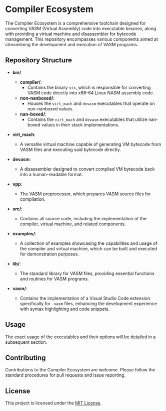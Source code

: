 # Compiler Ecosystem

The Compiler Ecosystem is a comprehensive toolchain designed for converting VASM (Virtual Assembly) code into executable binaries, along with providing a virtual machine and disassembler for bytecode management. This repository encompasses various components aimed at streamlining the development and execution of VASM programs.

## Repository Structure

- **bin/**
  - **compiler/**: 
    - Contains the binary `vtx`, which is responsible for converting VASM code directly into x86-64 Linux NASM assembly code.
  - **non-nanboxed/**: 
    - Houses the `virt_mach` and `devasm` executables that operate on non-nanboxed values.
  - **nan-boxed/**: 
    - Contains the `virt_mach` and `devasm` executables that utilize nan-boxed values in their stack implementations.

- **virt_mach**: 
  - A versatile virtual machine capable of generating VM bytecode from VASM files and executing said bytecode directly.

- **devasm**: 
  - A disassembler designed to convert compiled VM bytecode back into a human-readable format.

- **vpp**: 
  - The VASM preprocessor, which prepares VASM source files for compilation.

- **src/**: 
  - Contains all source code, including the implementation of the compiler, virtual machine, and related components.

- **examples/**: 
  - A collection of examples showcasing the capabilities and usage of the compiler and virtual machine, which can be built and executed for demonstration purposes.

- **lib/**: 
  - The standard library for VASM files, providing essential functions and routines for VASM programs.

- **vasm/**: 
  - Contains the implementation of a Visual Studio Code extension specifically for `.vasm` files, enhancing the development experience with syntax highlighting and code snippets.

## Usage

The exact usage of the executables and their options will be detailed in a subsequent section. 

## Contributing

Contributions to the Compiler Ecosystem are welcome. Please follow the standard procedures for pull requests and issue reporting.

## License

This project is licensed under the [MIT License](LICENSE).

